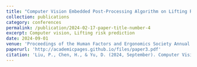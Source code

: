 ```yaml
---
title: "Computer Vision Embedded Post-Processing Algorithm on Lifting Risks"
collection: publications
category: conferences
permalink: /publication/2024-02-17-paper-title-number-4
excerpt: Computer vision, Lifting risk prediction
date: 2024-09-01
venue: 'Proceedings of the Human Factors and Ergonomics Society Annual Meeting'
paperurl: 'http://academicpages.github.io/files/paper3.pdf'
citation: 'Liu, P., Chen, H., & Yu, D. (2024, September). Computer Vision Embedded Post-Processing Algorithm on Lifting Risks. In Proceedings of the Human Factors and Ergonomics Society Annual Meeting (Vol. 68, No. 1, pp. 1372-1373). Sage CA: Los Angeles, CA: SAGE Publications.'
---
```




